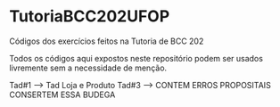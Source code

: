 # TutoriaBCC202UFOP
Códigos dos exercícios feitos na Tutoria de BCC 202

Todos os códigos aqui expostos neste repositório podem ser usados livremente sem a necessidade de menção.

Tad#1 --> Tad Loja e Produto
Tad#3 --> CONTEM ERROS PROPOSITAIS CONSERTEM ESSA BUDEGA
